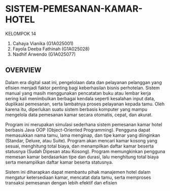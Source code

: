 # SISTEM-PEMESANAN-KAMAR-HOTEL
KELOMPOK 14
1. Cahaya Vianika (G1A025001)
2. Fayola Deeba Fathinah (G1A025028)
3. Nadhif Arwendo (G1A025077)

## OVERVIEW
Dalam era digital saat ini, pengelolaan data dan pelayanan pelanggan yang efisien menjadi faktor penting bagi keberhasilan bisnis perhotelan. Sistem manual yang masih menggunakan pencatatan buku atau lembar kerja sering kali menimbulkan berbagai kendala seperti kesalahan input data, duplikasi pemesanan, serta lambatnya proses pelayanan kepada tamu. Oleh karena itu, diperlukan suatu sistem berbasis komputer yang mampu mengelola data pemesanan kamar secara otomatis, cepat, dan akurat.

Program ini merupakan simulasi sederhana sistem pemesanan kamar hotel berbasis Java OOP (Object-Oriented Programming). Pengguna dapat memasukkan nama tamu, lama menginap, dan tipe kamar yang diinginkan (Standar, Deluxe, atau Suite). Program akan mencari kamar kosong yang sesuai, menghitung total biaya, dan menampilkan daftar kamar beserta statusnya (Sudah Dipesan atau Kosong). Program memungkinkan pengguna memesan kamar berdasarkan tipe dan durasi, lalu menghitung total biaya serta menampilkan daftar kamar beserta statusnya.

Sistem ini diharapkan dapat membantu pihak manajemen hotel dalam mengatur ketersediaan kamar, mencatat data tamu, serta memproses transaksi pemesanan dengan lebih efektif dan efisien
